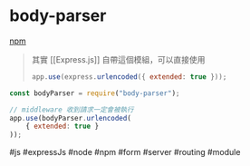 # body-parser
[npm](https://www.npmjs.com/package/body-parser)
> 其實 [[Express.js]] 自帶這個模組，可以直接使用
>```js
>app.use(express.urlencoded({ extended: true }));
>```

```js
const bodyParser = require("body-parser");

// middleware 收到請求一定會被執行
app.use(bodyParser.urlencoded(
	{ extended: true }
));
```
#js #expressJs #node #npm #form #server #routing #module 